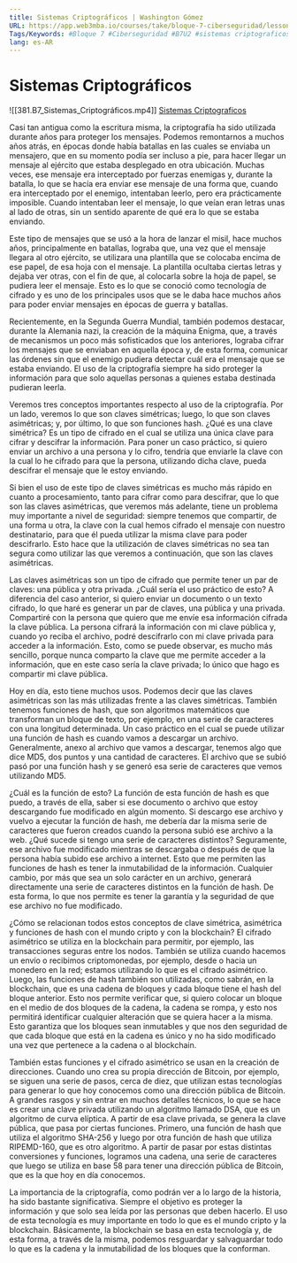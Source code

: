 ```yaml
---
title: Sistemas Criptográficos | Washington Gómez
URL: https://app.web3mba.io/courses/take/bloque-7-ciberseguridad/lessons/40011142-u2-sistemas-criptograficos-washington-gomez
Tags/Keywords: #Bloque 7 #Ciberseguridad #B7U2 #sistemas criptograficos #Washington Gómez
lang: es-AR
---
```

# Sistemas Criptográficos
![[381.B7_Sistemas_Criptográficos.mp4]]
[Sistemas Criptograficos](https://app.web3mba.io?wvideo=2j5lzoueg1)

Casi tan antigua como la escritura misma, la criptografía ha sido utilizada durante años para proteger los mensajes. Podemos remontarnos a muchos años atrás, en épocas donde había batallas en las cuales se enviaba un mensajero, que en su momento podía ser incluso a pie, para hacer llegar un mensaje al ejército que estaba desplegado en otra ubicación. Muchas veces, ese mensaje era interceptado por fuerzas enemigas y, durante la batalla, lo que se hacía era enviar ese mensaje de una forma que, cuando era interceptado por el enemigo, intentaban leerlo, pero era prácticamente imposible. Cuando intentaban leer el mensaje, lo que veían eran letras unas al lado de otras, sin un sentido aparente de qué era lo que se estaba enviando.

Este tipo de mensajes que se usó a la hora de lanzar el misil, hace muchos años, principalmente en batallas, lograba que, una vez que el mensaje llegara al otro ejército, se utilizara una plantilla que se colocaba encima de ese papel, de esa hoja con el mensaje. La plantilla ocultaba ciertas letras y dejaba ver otras, con el fin de que, al colocarla sobre la hoja de papel, se pudiera leer el mensaje. Esto es lo que se conoció como tecnología de cifrado y es uno de los principales usos que se le daba hace muchos años para poder enviar mensajes en épocas de guerra y batallas.

Recientemente, en la Segunda Guerra Mundial, también podemos destacar, durante la Alemania nazi, la creación de la máquina Enigma, que, a través de mecanismos un poco más sofisticados que los anteriores, lograba cifrar los mensajes que se enviaban en aquella época y, de esta forma, comunicar las órdenes sin que el enemigo pudiera detectar cuál era el mensaje que se estaba enviando. El uso de la criptografía siempre ha sido proteger la información para que solo aquellas personas a quienes estaba destinada pudieran leerla.

Veremos tres conceptos importantes respecto al uso de la criptografía. Por un lado, veremos lo que son claves simétricas; luego, lo que son claves asimétricas; y, por último, lo que son funciones hash. ¿Qué es una clave simétrica? Es un tipo de cifrado en el cual se utiliza una única clave para cifrar y descifrar la información. Para poner un caso práctico, si quiero enviar un archivo a una persona y lo cifro, tendría que enviarle la clave con la cual lo he cifrado para que la persona, utilizando dicha clave, pueda descifrar el mensaje que le estoy enviando.

Si bien el uso de este tipo de claves simétricas es mucho más rápido en cuanto a procesamiento, tanto para cifrar como para descifrar, que lo que son las claves asimétricas, que veremos más adelante, tiene un problema muy importante a nivel de seguridad: siempre tenemos que compartir, de una forma u otra, la clave con la cual hemos cifrado el mensaje con nuestro destinatario, para que él pueda utilizar la misma clave para poder descifrarlo. Esto hace que la utilización de claves simétricas no sea tan segura como utilizar las que veremos a continuación, que son las claves asimétricas.

Las claves asimétricas son un tipo de cifrado que permite tener un par de claves: una pública y otra privada. ¿Cuál sería el uso práctico de esto? A diferencia del caso anterior, si quiero enviar un documento o un texto cifrado, lo que haré es generar un par de claves, una pública y una privada. Compartiré con la persona que quiero que me envíe esa información cifrada la clave pública. La persona cifrará la información con mi clave pública y, cuando yo reciba el archivo, podré descifrarlo con mi clave privada para acceder a la información. Esto, como se puede observar, es mucho más sencillo, porque nunca comparto la clave que me permite acceder a la información, que en este caso sería la clave privada; lo único que hago es compartir mi clave pública.

Hoy en día, esto tiene muchos usos. Podemos decir que las claves asimétricas son las más utilizadas frente a las claves simétricas. También tenemos funciones de hash, que son algoritmos matemáticos que transforman un bloque de texto, por ejemplo, en una serie de caracteres con una longitud determinada. Un caso práctico en el cual se puede utilizar una función de hash es cuando vamos a descargar un archivo. Generalmente, anexo al archivo que vamos a descargar, tenemos algo que dice MD5, dos puntos y una cantidad de caracteres. El archivo que se subió pasó por una función hash y se generó esa serie de caracteres que vemos utilizando MD5.

¿Cuál es la función de esto? La función de esta función de hash es que puedo, a través de ella, saber si ese documento o archivo que estoy descargando fue modificado en algún momento. Si descargo ese archivo y vuelvo a ejecutar la función de hash, me debería dar la misma serie de caracteres que fueron creados cuando la persona subió ese archivo a la web. ¿Qué sucede si tengo una serie de caracteres distintos? Seguramente, ese archivo fue modificado mientras se descargaba o después de que la persona había subido ese archivo a internet. Esto que me permiten las funciones de hash es tener la inmutabilidad de la información. Cualquier cambio, por más que sea un solo carácter en un archivo, generará directamente una serie de caracteres distintos en la función de hash. De esta forma, lo que nos permite es tener la garantía y la seguridad de que ese archivo no fue modificado.

¿Cómo se relacionan todos estos conceptos de clave simétrica, asimétrica y funciones de hash con el mundo cripto y con la blockchain? El cifrado asimétrico se utiliza en la blockchain para permitir, por ejemplo, las transacciones seguras entre los nodos. También se utiliza cuando hacemos un envío o recibimos criptomonedas, por ejemplo, desde o hacia un monedero en la red; estamos utilizando lo que es el cifrado asimétrico. Luego, las funciones de hash también son utilizadas, como sabrán, en la blockchain, que es una cadena de bloques y cada bloque tiene el hash del bloque anterior. Esto nos permite verificar que, si quiero colocar un bloque en el medio de dos bloques de la cadena, la cadena se rompa, y esto nos permitirá identificar cualquier alteración que se quiera hacer a la misma. Esto garantiza que los bloques sean inmutables y que nos den seguridad de que cada bloque que está en la cadena es único y no ha sido modificado una vez que pertenece a la cadena o al blockchain.

También estas funciones y el cifrado asimétrico se usan en la creación de direcciones. Cuando uno crea su propia dirección de Bitcoin, por ejemplo, se siguen una serie de pasos, cerca de diez, que utilizan estas tecnologías para generar lo que hoy conocemos como una dirección pública de Bitcoin. A grandes rasgos y sin entrar en muchos detalles técnicos, lo que se hace es crear una clave privada utilizando un algoritmo llamado DSA, que es un algoritmo de curva elíptica. A partir de esa clave privada, se genera la clave pública, que pasa por ciertas funciones. Primero, una función de hash que utiliza el algoritmo SHA-256 y luego por otra función de hash que utiliza RIPEMD-160, que es otro algoritmo. A partir de pasar por estas distintas conversiones y funciones, logramos una cadena, una serie de caracteres que luego se utiliza en base 58 para tener una dirección pública de Bitcoin, que es la que hoy en día conocemos.

La importancia de la criptografía, como podrán ver a lo largo de la historia, ha sido bastante significativa. Siempre el objetivo es proteger la información y que solo sea leída por las personas que deben hacerlo. El uso de esta tecnología es muy importante en todo lo que es el mundo cripto y la blockchain. Básicamente, la blockchain se basa en esta tecnología y, de esta forma, a través de la misma, podemos resguardar y salvaguardar todo lo que es la cadena y la inmutabilidad de los bloques que la conforman.